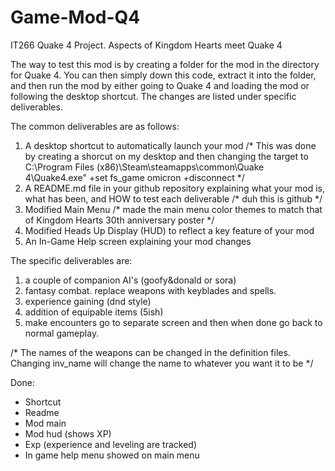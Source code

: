 # Game-Mod-Q4
IT266 Quake 4 Project. Aspects of Kingdom Hearts meet Quake 4

The way to test this mod is by creating a folder for the mod in the directory for Quake 4. You can then simply down this code, extract it into the folder, and then run the mod 
by either going to Quake 4 and loading the mod or following the desktop shortcut. The changes are listed under specific deliverables. 

The common deliverables are as follows:
1) A desktop shortcut to automatically launch your mod 
/* This was done by creating a shorcut on my desktop and then changing the target to C:\Program Files (x86)\Steam\steamapps\common\Quake 4\Quake4.exe" +set fs_game omicron +disconnect */
3) A README.md file in your github repository explaining what your mod is, what has been, and HOW to test each deliverable /* duh this is github */
4) Modified Main Menu /* made the main menu color themes to match that of Kingdom Hearts 30th anniversary poster */
5) Modified Heads Up Display (HUD) to reflect a key feature of your mod
6) An In-Game Help screen explaining your mod changes

The specific deliverables are: 
1) a couple of companion AI's (goofy&donald or sora)
2) fantasy combat. replace weapons with keyblades and spells.
3) experience gaining (dnd style)
4) addition of equipable items (5ish)
5) make encounters go to separate screen and then when done go back to normal gameplay. 

/* The names of the weapons can be changed in the definition files. Changing inv_name will change the name to whatever you want it to be */

Done: 
- Shortcut
- Readme
- Mod main
- Mod hud (shows XP)
- Exp (experience and leveling are tracked)
- In game help menu showed on main menu
